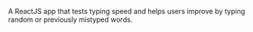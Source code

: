 A ReactJS app that tests typing speed and helps users improve by typing random or previously mistyped words.
